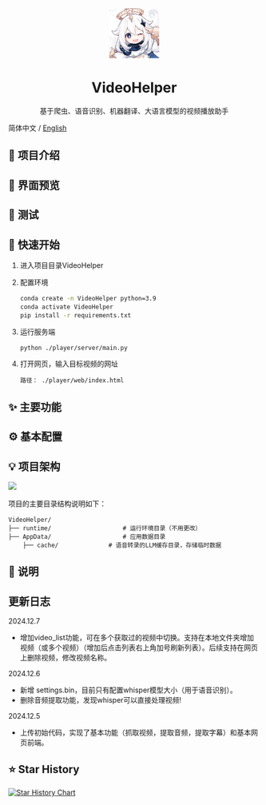 <div align="center">
  <img src="./docs/images/logo.jpeg"alt="VideoCaptioner Logo" width="100">
  <h1>VideoHelper</h1>
  <p>基于爬虫、语音识别、机器翻译、大语言模型的视频播放助手</p>
</div>

  简体中文 / [English](./docs/Readme_EN.md)

## 📖 项目介绍



## 📸 界面预览



## 🧪 测试



## 🚀 快速开始

1. 进入项目目录VideoHelper

2. 配置环境

   ``` bash
   conda create -n VideoHelper python=3.9
   conda activate VideoHelper
   pip install -r requirements.txt
   ```

3. 运行服务端

   ```bash
   python ./player/server/main.py
   ```

4. 打开网页，输入目标视频的网址

   ```
   路径： ./player/web/index.html
   ```



## ✨ 主要功能



## ⚙️ 基本配置



## 💡 项目架构

![](https://gitee.com/myclms/pictures/raw/master/image-20241205162350628.png)

项目的主要目录结构说明如下：

```
VideoHelper/
├── runtime/                    # 运行环境目录（不用更改）
├── AppData/                    # 应用数据目录
    ├── cache/              # 语音转录的LLM缓存目录，存储临时数据
```

## 📝 说明



## 更新日志

2024.12.7

- 增加video_list功能，可在多个获取过的视频中切换。支持在本地文件夹增加视频（或多个视频）（增加后点击列表右上角加号刷新列表）。后续支持在网页上删除视频，修改视频名称。

2024.12.6

- 新增 settings.bin，目前只有配置whisper模型大小（用于语音识别）。
- 删除音频提取功能，发现whisper可以直接处理视频!

2024.12.5

- 上传初始代码，实现了基本功能（抓取视频，提取音频，提取字幕）和基本网页前端。

## ⭐ Star History

[![Star History Chart](https://api.star-history.com/svg?repos=myclms/VideoHelper&type=Date)](https://star-history.com/#myclms/VideoHelper&Date)